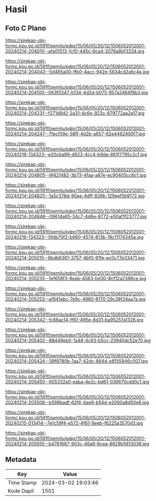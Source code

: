 # Hasil

## Foto C Plano

https://sirekap-obj-formc.kpu.go.id/591f/pemilu/pdpr/15/06/05/20/12/1506052012001-20240214-204010--afa01513-1cf0-445c-8ca4-2076a8bf3334.jpg

https://sirekap-obj-formc.kpu.go.id/591f/pemilu/pdpr/15/06/05/20/12/1506052012001-20240214-204043--5d465a00-ffb0-4acc-942e-5634cd2a6c4a.jpg

https://sirekap-obj-formc.kpu.go.id/591f/pemilu/pdpr/15/06/05/20/12/1506052012001-20240214-204100--063f0347-b134-4d2d-b075-957a2464f9b3.jpg

https://sirekap-obj-formc.kpu.go.id/591f/pemilu/pdpr/15/06/05/20/12/1506052012001-20240214-204231--f271d8d2-2a31-4c6e-923c-879772aa2a17.jpg

https://sirekap-obj-formc.kpu.go.id/591f/pemilu/pdpr/15/06/05/20/12/1506052012001-20240214-204247--7fecf09e-58ff-4d2b-a657-62e4462400f7.jpg

https://sirekap-obj-formc.kpu.go.id/591f/pemilu/pdpr/15/06/05/20/12/1506052012001-20240216-134323--e20cba99-d923-4cc4-b9da-861f7795c2c1.jpg

https://sirekap-obj-formc.kpu.go.id/591f/pemilu/pdpr/15/06/05/20/12/1506052012001-20240214-204805--9f421482-3b73-4faa-a87e-ec90405cc6c1.jpg

https://sirekap-obj-formc.kpu.go.id/591f/pemilu/pdpr/15/06/05/20/12/1506052012001-20240214-204825--1a5c378d-90ae-4dff-826b-129eef5b9172.jpg

https://sirekap-obj-formc.kpu.go.id/591f/pemilu/pdpr/15/06/05/20/12/1506052012001-20240214-204846--09614a65-34c7-4d6e-8772-e50af1f23777.jpg

https://sirekap-obj-formc.kpu.go.id/591f/pemilu/pdpr/15/06/05/20/12/1506052012001-20240216-134323--0fdb70f2-b660-4574-813b-19c11174345a.jpg

https://sirekap-obj-formc.kpu.go.id/591f/pemilu/pdpr/15/06/05/20/12/1506052012001-20240214-205015--8bdb6361-3757-4bf0-91fe-ec0c77e33471.jpg

https://sirekap-obj-formc.kpu.go.id/591f/pemilu/pdpr/15/06/05/20/12/1506052012001-20240214-205235--1ef658f3-8eab-4563-bd30-8cf12a2388ce.jpg

https://sirekap-obj-formc.kpu.go.id/591f/pemilu/pdpr/15/06/05/20/12/1506052012001-20240214-205253--af841ebc-7e9c-4960-9170-29c38f24aa7a.jpg

https://sirekap-obj-formc.kpu.go.id/591f/pemilu/pdpr/15/06/05/20/12/1506052012001-20240214-205342--fc66ac14-ff61-495e-8d31-ba95257a1326.jpg

https://sirekap-obj-formc.kpu.go.id/591f/pemilu/pdpr/15/06/05/20/12/1506052012001-20240214-205402--88449eb0-1a48-4c83-b5cc-23940dc52e70.jpg

https://sirekap-obj-formc.kpu.go.id/591f/pemilu/pdpr/15/06/05/20/12/1506052012001-20240214-205424--39f8780b-1aa7-42dc-884d-e8155846c007.jpg

https://sirekap-obj-formc.kpu.go.id/591f/pemilu/pdpr/15/06/05/20/12/1506052012001-20240214-205450--905332a0-eaba-4e2c-bd61-039670cdd0c1.jpg

https://sirekap-obj-formc.kpu.go.id/591f/pemilu/pdpr/15/06/05/20/12/1506052012001-20240214-205508--b598badf-62f4-4ae9-b54d-e2060a8d50e6.jpg

https://sirekap-obj-formc.kpu.go.id/591f/pemilu/pdpr/15/06/05/20/12/1506052012001-20240215-013414--7e1c59f4-e572-4f61-9eeb-f6225a3570d3.jpg

https://sirekap-obj-formc.kpu.go.id/591f/pemilu/pdpr/15/06/05/20/12/1506052012001-20240214-205555--b4761667-903c-46a6-8cea-8629b5613036.jpg


## Metadata

| Key        | Value               |
| ---------- | ------------------- |
| Time Stamp | 2024-03-02 19:03:46 |
| Kode Dapil | 1501                |



